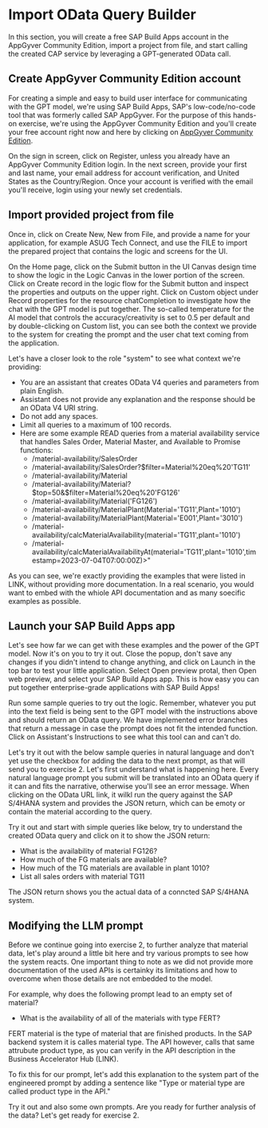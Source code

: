 # Import OData Query Builder
In this section, you will create a free SAP Build Apps account in the AppGyver Community Edition, import a project from file, and start calling the created CAP service by leveraging a GPT-generated OData call.

## Create AppGyver Community Edition account
For creating a simple and easy to build user interface for communicating with the GPT model, we're using SAP Build Apps, SAP's low-code/no-code tool that was formerly called SAP AppGyver. For the purpose of this hands-on exercise, we're using the AppGyver Community Edition and you'll create your free account right now and here by clicking on [AppGyver Community Edition](https://agcommunity.design-time.eu10.apps.build.cloud.sap).

On the sign in screen, click on Register, unless you already have an AppGyver Community Edition login. In the next screen, provide your first and last name, your email address for account verification, and United States as the Country/Region. Once your account is verified with the email you'll receive, login using your newly set credentials. 

## Import provided project from file
Once in, click on Create New, New from File, and provide a name for your application, for example ASUG Tech Connect, and use the FILE to import the prepared project that contains the logic and screens for the UI.

On the Home page, click on the Submit button in the UI Canvas design time to show the logic in the Logic Canvas in the lower portion of the screen. Click on Create record in the logic flow for the Submit button and inspect the properties and outputs on the upper right. Click on Custom object under Record properties for the resource chatCompletion to investigate how the chat with the GPT model is put together. The so-called temperature for the AI model that controls the accuracy/creativity is set to 0.5 per default and by double-clicking on Custom list, you can see both the context we provide to the system for creating the prompt and the user chat text coming from the application.

Let's have a closer look to the role "system" to see what context we're providing:
- You are an assistant that creates OData V4 queries and parameters from plain English.
- Assistant does not provide any explanation and the response should be an OData V4 URI string.
- Do not add any spaces.
- Limit all queries to a maximum of 100 records.
- Here are some example READ queries from a material availability service that handles Sales Order, Material Master, and Available to Promise functions:
  - /material-availability/SalesOrder
  - /material-availability/SalesOrder?$filter=Material%20eq%20'TG11'
  - /material-availability/Material
  - /material-availability/Material?$top=50&$filter=Material%20eq%20'FG126'
  - /material-availability/Material('FG126')
  - /material-availability/MaterialPlant(Material='TG11',Plant='1010')
  - /material-availability/MaterialPlant(Material='E001',Plant='3010')
  - /material-availability/calcMaterialAvailability(material='TG11',plant='1010')
  - /material-availability/calcMaterialAvailabilityAt(material='TG11',plant='1010',timestamp=2023-07-04T07:00:00Z)>"

As you can see, we're exactly providing the examples that were listed in LINK, without providing more documentation. In a real scenario, you would want to embed with the whiole API documentation and as many soecific examples as possible. 

## Launch your SAP Build Apps app
Let's see how far we can get with these examples and the power of the GPT model. Now it's on you to try it out. Close the popup, don't save any changes if you didn't intend to change anything, and click on Launch in the top bar to test your little application. Select Open preview protal, then Open web preview, and select your SAP Build Apps app. This is how easy you can put together enterprise-grade applications with SAP Build Apps!

Run some sample queries to try out the logic. Remember, whatever you put into the text field is being sent to the GPT model with the instructions above and should return an OData query. We have implemented error branches that return a message in case the prompt does not fit the intended function. Click on Assistant's Instructions to see what this tool can and can't do.

Let's try it out with the below sample queries in natural language and don't yet use the checkbox for adding the data to the next prompt, as that will send you to exercise 2. Let's first understand what is happening here. Every natural language prompt you submit will be translated into an OData query if it can and fits the narrative, otherwise you'll see an error message. When clicking on the OData URL link, it wilkl run the query against the SAP S/4HANA system and provides the JSON return, which can be emoty or contain the material according to the query.

Try it out and start with simple queries like below, try to understand the created OData query and click on it to show the JSON return:
- What is the availability of material FG126?
- How much of the FG materials are available?
- How much of the TG materials are available in plant 1010?
- List all sales orders with material TG11

The JSON return shows you the actual data of a conncted SAP S/4HANA system. 

## Modifying the LLM prompt
Before we continue going into exercise 2, to further analyze that material data, let's play around a little bit here and try various prompts to see how the system reacts. One important thing to note as we did not provide more documentation of the used APIs is certainky its limitations and how to overcome when those details are not embedded to the model. 

For example, why does the following prompt lead to an empty set of material?
- What is the availability of all of the materials with type FERT?

FERT material is the type of material that are finished products. In the SAP backend system it is calles material type. The API however, calls that same attrubute product type, as you can verify in the API description in the Business Accelerator Hub (LINK).

To fix this for our prompt, let's add this explanation to the system part of the engineered prompt by adding a sentence like "Type or material type are called product type in the API."

Try it out and also some own prompts. Are you ready for further analysis of the data? Let's get ready for exercise 2.
